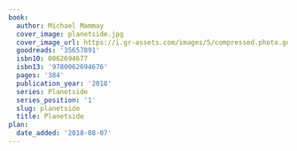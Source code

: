 ```yaml
---
book:
  author: Michael Mammay
  cover_image: planetside.jpg
  cover_image_url: https://i.gr-assets.com/images/S/compressed.photo.goodreads.com/books/1517430558l/35657891._SX98_.jpg
  goodreads: '35657891'
  isbn10: 0062694677
  isbn13: '9780062694676'
  pages: '384'
  publication_year: '2018'
  series: Planetside
  series_position: '1'
  slug: planetside
  title: Planetside
plan:
  date_added: '2018-08-07'
---
```

